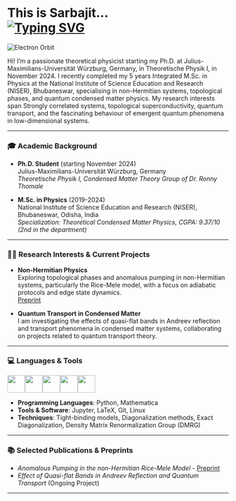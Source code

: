 <h1>This is Sarbajit...
<br/>
<a href="https://git.io/typing-svg">
    <img src="https://readme-typing-svg.demolab.com?font=Helvetica+Neue&size=32&duration=1000&pause=1000&color=2196F3&width=435&lines=Theoretical+Physicist_;Condensed+Matter+Researcher_;Topologically+Protected;" alt="Typing SVG" />
</a>
</h1>

<img src="https://your-hosted-animated-svg.svg" alt="Electron Orbit" />



Hi! I’m a passionate theoretical physicist starting my Ph.D. at Julius-Maximilians-Universität Würzburg, Germany, in Theoretische Physik I, in November 2024. I recently completed my 5 years Integrated M.Sc. in Physics at the National Institute of Science Education and Research (NISER), Bhubaneswar, specialising in non-Hermitian systems, topological phases, and quantum condensed matter physics. My research interests span Strongly correlated systems, topological superconductivity, quantum transport, and the fascinating behaviour of emergent quantum phenomena in low-dimensional systems.

---

### 🎓 Academic Background
- **Ph.D. Student** (starting November 2024)  
  Julius-Maximilians-Universität Würzburg, Germany  
  *Theoretische Physik I, Condensed Matter Theory Group of Dr. Ronny Thomale*
  
- **M.Sc. in Physics** (2019-2024)  
  National Institute of Science Education and Research (NISER), Bhubaneswar, Odisha, India  
  *Specialization: Theoretical Condensed Matter Physics,*
  *CGPA: 9.37/10 (2nd in the department)*
  

---

### 🧑‍🔬 Research Interests & Current Projects
- **Non-Hermitian Physics**  
  Exploring topological phases and anomalous pumping in non-Hermitian systems, particularly the Rice-Mele model, with a focus on adiabatic protocols and edge state dynamics.  
  [Preprint](https://arxiv.org/abs/2110.06797)
  
- **Quantum Transport in Condensed Matter**  
  I am investigating the effects of quasi-flat bands in Andreev reflection and transport phenomena in condensed matter systems, collaborating on projects related to quantum transport theory.

---

### 💻 Languages & Tools
<div style="display: flex; flex-direction: row;">

<img src="https://cdn.jsdelivr.net/gh/devicons/devicon/icons/python/python-original.svg" height=40 width=40 />
<img src="https://cdn.jsdelivr.net/gh/devicons/devicon/icons/jupyter/jupyter-original.svg" height=40 width=40 />
<img src="https://cdn.jsdelivr.net/gh/devicons/devicon/icons/matlab/matlab-original.svg" height=40 width=40 />
<img src="https://cdn.jsdelivr.net/gh/devicons/devicon/icons/linux/linux-original.svg" height=40 width=40 />
<img src="https://cdn.jsdelivr.net/gh/devicons/devicon/icons/git/git-original.svg" height=40 width=40 />
</div>

- **Programming Languages**: Python, Mathematica  
- **Tools & Software**: Jupyter, LaTeX, Git, Linux  
- **Techniques**: Tight-binding models, Diagonalization methods, Exact Diagonalization, Density Matrix Renormalization Group (DMRG)

---

### 📚 Selected Publications & Preprints
- *Anomalous Pumping in the non-Hermitian Rice-Mele Model* - [Preprint](https://arxiv.org/abs/2110.06797)  
- *Effect of Quasi-flat Bands in Andreev Reflection and Quantum Transport* (Ongoing Project)

---
